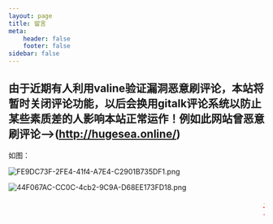 ```yaml
---
layout: page
title: 留言
meta:
    header: false
    footer: false
sidebar: false
---
```


## 由于近期有人利用valine验证漏洞恶意刷评论，本站将暂时关闭评论功能，以后会换用gitalk评论系统以防止某些素质差的人影响本站正常运作！例如此网站曾恶意刷评论-->(http://hugesea.online/)

如图：

![FE9DC73F-2FE4-41f4-A7E4-C2901B735DF1.png](https://i.loli.net/2020/03/31/dAeU5ZriREzBHkj.png)

![44F067AC-CC0C-4cb2-9C9A-D68EE173FD18.png](https://i.loli.net/2020/03/31/UvgNLVxz4s9jBpy.png)

<marquee><font style="color: #ff0000; font-weight: normal; font-size: 20pt; line-height: normal; font-style: normal; font-variant: normal" face="微软雅黑">注意:文明发言提问,请勿恶意刷评论,否则会当作垃圾评论处理！请务必填写真实常用邮箱,方便及时收到评论通知！</font></marquee>

